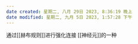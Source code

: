 ```yaml
---
date created: 星期二, 八月 29日 2023, 8:36:19 晚上
date modified: 星期二, 九月 5日 2023, 1:57:28 下午
---
```

通过[[赫布规则]]进行强化连接
[[神经元]]的一种